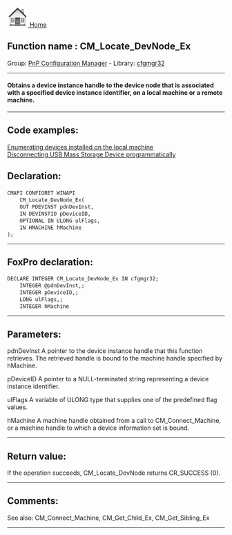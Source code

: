 [<img src="../../images/home.png"> Home ](https://github.com/VFPX/Win32API)  

## Function name : CM_Locate_DevNode_Ex
Group: [PnP Configuration Manager](../../functions_group.md#PnP_Configuration_Manager)  -  Library: [cfgmgr32](../../libraries.md#cfgmgr32)  
***  


#### Obtains a device instance handle to the device node that is associated with a specified device instance identifier, on a local machine or a remote machine.

***  


## Code examples:
[Enumerating devices installed on the local machine](../../samples/sample_545.md)  
[Disconnecting USB Mass Storage Device programmatically](../../samples/sample_553.md)  

## Declaration:
```foxpro  
CMAPI CONFIGRET WINAPI
	CM_Locate_DevNode_Ex(
	OUT PDEVINST pdnDevInst,
	IN DEVINSTID pDeviceID,
	OPTIONAL IN ULONG ulFlags,
	IN HMACHINE hMachine
);  
```  
***  


## FoxPro declaration:
```foxpro  
DECLARE INTEGER CM_Locate_DevNode_Ex IN cfgmgr32;
	INTEGER @pdnDevInst,;
	INTEGER pDeviceID,;
	LONG ulFlags,;
	INTEGER hMachine  
```  
***  


## Parameters:
pdnDevInst 
A pointer to the device instance handle that this function retrieves. The retrieved handle is bound to the machine handle specified by hMachine. 

pDeviceID 
A pointer to a NULL-terminated string representing a device instance identifier.

ulFlags 
A variable of ULONG type that supplies one of the predefined flag values.

hMachine 
A machine handle obtained from a call to CM_Connect_Machine, or a machine handle to which a device information set is bound.   
***  


## Return value:
If the operation succeeds, CM_Locate_DevNode returns CR_SUCCESS (0).  
***  


## Comments:
See also: CM_Connect_Machine, CM_Get_Child_Ex, CM_Get_Sibling_Ex   
  
***  

